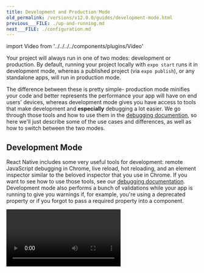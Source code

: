 ```yaml
---
title: Development and Production Mode
old_permalink: /versions/v12.0.0/guides/development-mode.html
previous___FILE: ./up-and-running.md
next___FILE: ./configuration.md
---
```


import Video from '../../../../components/plugins/Video'

Your project will always run in one of two modes: development or production. By default, running your project locally with `expo start` runs it in development mode, whereas a published project (via `expo publish`), or any standalone apps, will run in production mode.

The difference between these is pretty simple- production mode minifies your code and better represents the performance your app will have on end users' devices, whereas development mode gives you have access to tools that make development and **especially** debugging a lot easier. We go through those tools and how to use them in the [debugging documention](../debugging/), so here we'll just describe some of the use cases and differences, as well as how to switch between the two modes.

## Development Mode

React Native includes some very useful tools for development: remote JavaScript debugging in Chrome, live reload, hot reloading, and an element inspector similar to the beloved inspector that you use in Chrome. If you want to see how to use those tools, see our [debugging documentation](../debugging/). Development mode also performs a bunch of validations while your app is running to give you warnings if, for example, you're using a deprecated property or if you forgot to pass a required property into a component.

<Video file="dev-prod/devMode.mp4" />

**This comes at a cost: your app runs slower in development mode.** You can toggle it on and off from Expo Dev Tools and Expo CLI. When you switch it, just close and re-open your app for the change to take effect. **Any time you are testing the performance of your app, be sure to disable development mode**.

### Toggling Development Mode in Expo Dev Tools

To enable development mode, make sure the "Production mode" switch is turned off:

<Video file="dev-prod/expoDevTools.mp4" />

### Toggling Development Mode in Expo CLI

In the terminal with your project running in Expo CLI (initiate this with `expo start`), press `p` to toggle production mode.

### Showing the Developer Menu

The Developer Menu gives you access to a host of features that make development and debugging much easier. Invoking it depends on the device where you are running your application:

- iOS Device: Shake the device a little bit.
- iOS Simulator: Hit `Ctrl-Cmd-Z` on a Mac in the emulator to simulate the shake gesture, or press `Cmd+D`.
- Android Device: Shake the device vertically a little bit.
- Android Emulator: Either hit `Cmd+M`, or run `adb shell input keyevent 82` in your terminal window.

## Production Mode

Production mode is most useful for two things:

- Testing your app's performance, as Development slows your app down considerably
- Catching bugs that only show up in production 🐛

The easiest way to simulate how your project will run on end users' devices is with the command

```
expo start --no-dev --minify
```

Besides running in production mode (which tells the React Native packager to set the `__DEV__` environment variable to `false`, among a few other things) the `--minify` flag will minify your app, meaning it will get rid of any unnecessary data (comments, formatting, unused code). If you're getting an error or crash in your standalone app, running your project with this command can save you a lot of time in finding the root cause.
